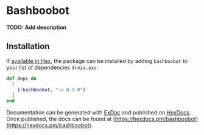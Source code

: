 # Bashboobot

**TODO: Add description**

## Installation

If [available in Hex](https://hex.pm/docs/publish), the package can be installed
by adding `bashboobot` to your list of dependencies in `mix.exs`:

```elixir
def deps do
  [
    {:bashboobot, "~> 0.1.0"}
  ]
end
```

Documentation can be generated with [ExDoc](https://github.com/elixir-lang/ex_doc)
and published on [HexDocs](https://hexdocs.pm). Once published, the docs can
be found at [https://hexdocs.pm/bashboobot](https://hexdocs.pm/bashboobot).

